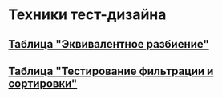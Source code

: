 # Техники тест-дизайна
## [Таблица "Эквивалентное разбиение"](https://docs.google.com/spreadsheets/d/13vMoA_wvQTh4s9GhoFPyd-4NgLvs896zfdxi8L7WmEc/edit?gid=1618612150#gid=1618612150)
## [Таблица "Тестирование фильтрации и сортировки"](https://docs.google.com/spreadsheets/d/1u5HzTJqA6logwh2rB1Y2Wfu2btpzohT_73zAr12GjQk/edit?gid=1778114968#gid=1778114968)
